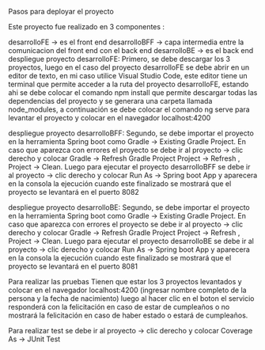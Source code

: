 Pasos para deployar el proyecto

Este proyecto fue realizado en 3 componentes :

desarrolloFE -> es el front end
desarrolloBFF -> capa intermedia entre la comunicacion del front end con el back end
desarrolloBE -> es el back end
despliegue proyecto desarrolloFE: Primero, se debe descargar los 3 proyectos, luego en el caso del proyecto desarrolloFE se debe abrir en un editor de texto, en mi caso utilice Visual Studio Code, este editor tiene un terminal que permite acceder a la ruta del proyecto desarrolloFE, estando ahi se debe colocar el comando npm install que permite descargar todas las dependencias del proyecto y se generara una carpeta llamada node_modules, a continuación se debe colocar el comando ng serve para levantar el proyecto y colocar en el navegador localhost:4200

despliegue proyecto desarrolloBFF: Segundo, se debe importar el proyecto en la herramienta Spring boot como Gradle -> Existing Gradle Project. En caso que aparezca con errores el proyecto se debe ir al proyecto -> clic derecho y colocar Gradle -> Refresh Gradle Project Project -> Refresh , Project -> Clean. Luego para ejecutar el proyecto desarrolloBFF se debe ir al proyecto -> clic derecho y colocar Run As -> Spring boot App y aparecera en la consola la ejecución cuando este finalizado se mostrará que el proyecto se levantará en el puerto 8082

despliegue proyecto desarrolloBE: Segundo, se debe importar el proyecto en la herramienta Spring boot como Gradle -> Existing Gradle Project. En caso que aparezca con errores el proyecto se debe ir al proyecto -> clic derecho y colocar Gradle -> Refresh Gradle Project Project -> Refresh , Project -> Clean. Luego para ejecutar el proyecto desarrolloBE se debe ir al proyecto -> clic derecho y colocar Run As -> Spring boot App y aparecera en la consola la ejecución cuando este finalizado se mostrará que el proyecto se levantará en el puerto 8081

Para realizar las pruebas Tienen que estar los 3 proyectos levantados y colocar en el navegador localhost:4200 (ingresar nombre completo de la persona y la fecha de nacimiento) luego al hacer clic en el boton el servicio responderá con la felicitación en caso de estar de cumpleaños o no mostrará la felicitación en caso de haber estado o estará de cumpleaños.

Para realizar test se debe ir al proyecto -> clic derecho y colocar Coverage As -> JUnit Test


